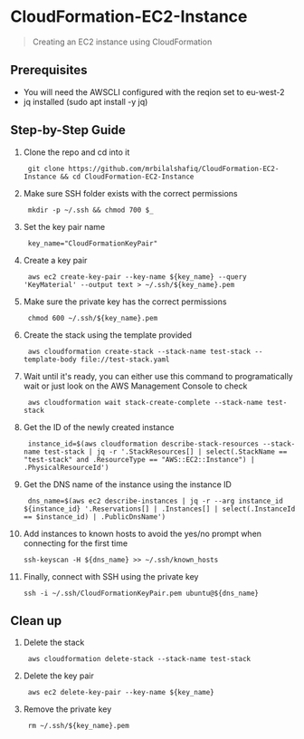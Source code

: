# CloudFormation-EC2-Instance
> Creating an EC2 instance using CloudFormation

## Prerequisites
* You will need the AWSCLI configured with the reqion set to eu-west-2
* jq installed (sudo apt install -y jq)

## Step-by-Step Guide

1. Clone the repo and cd into it

        git clone https://github.com/mrbilalshafiq/CloudFormation-EC2-Instance && cd CloudFormation-EC2-Instance

2. Make sure SSH folder exists with the correct permissions

        mkdir -p ~/.ssh && chmod 700 $_
        
3. Set the key pair name

        key_name="CloudFormationKeyPair"

4. Create a key pair

        aws ec2 create-key-pair --key-name ${key_name} --query 'KeyMaterial' --output text > ~/.ssh/${key_name}.pem
        
5. Make sure the private key has the correct permissions

        chmod 600 ~/.ssh/${key_name}.pem
        
6. Create the stack using the template provided        

        aws cloudformation create-stack --stack-name test-stack --template-body file://test-stack.yaml
        
7. Wait until it's ready, you can either use this command to programatically wait or just look on the AWS Management Console to check

        aws cloudformation wait stack-create-complete --stack-name test-stack
        
8. Get the ID of the newly created instance

        instance_id=$(aws cloudformation describe-stack-resources --stack-name test-stack | jq -r '.StackResources[] | select(.StackName == "test-stack" and .ResourceType == "AWS::EC2::Instance") | .PhysicalResourceId') 
        
9. Get the DNS name of the instance using the instance ID

        dns_name=$(aws ec2 describe-instances | jq -r --arg instance_id ${instance_id} '.Reservations[] | .Instances[] | select(.InstanceId == $instance_id) | .PublicDnsName')
        
10. Add instances to known hosts to avoid the yes/no prompt when connecting for the first time

        ssh-keyscan -H ${dns_name} >> ~/.ssh/known_hosts
        
11. Finally, connect with SSH using the private key

        ssh -i ~/.ssh/CloudFormationKeyPair.pem ubuntu@${dns_name}
        
## Clean up

1. Delete the stack 

        aws cloudformation delete-stack --stack-name test-stack
        
2. Delete the key pair

        aws ec2 delete-key-pair --key-name ${key_name}
        
3. Remove the private key

        rm ~/.ssh/${key_name}.pem
